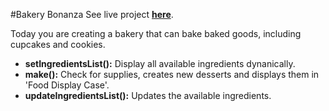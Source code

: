 #Bakery Bonanza
See live project **[here](http://drjorgepolanco.com/js_apps/bakery/bakery.html)**.

Today you are creating a bakery that can bake baked goods, including cupcakes and cookies.

- **setIngredientsList():** Display all available ingredients dynanically.
- **make():** Check for supplies, creates new desserts and displays them in 'Food Display Case'.
- **updateIngredientsList():** Updates the available ingredients.